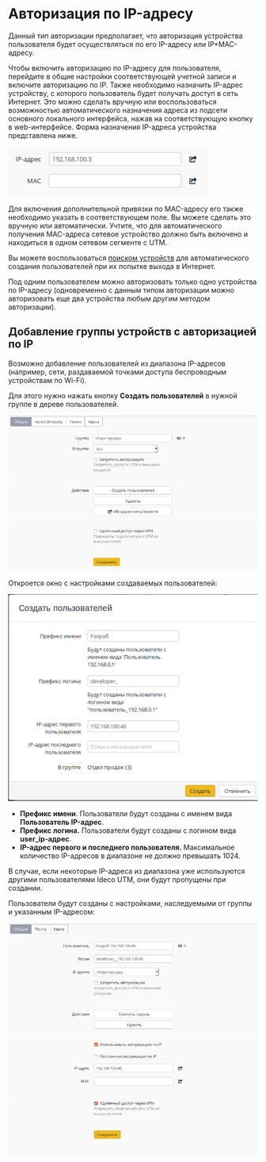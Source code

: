 # Авторизация по IP-адресу

Данный тип авторизации предполагает, что авторизация устройства пользователя будет осуществляться по его IP-адресу или IP+MAC-адресу.

Чтобы включить авторизацию по IP-адресу для пользователя, перейдите в общие настройки соответствующей учетной записи и включите авторизацию по IP. Также необходимо назначить IP-адрес устройству, с которого пользователь будет получать доступ в сеть Интернет. Это можно сделать вручную или воспользоваться возможностью автоматического назначения адреса из подсети основного локального интерфейса, нажав на соответствующую кнопку в web-интерфейсе. Форма назначения IP-адреса устройства представлена ниже.

![](../.gitbook/assets/11436157.png)

Для включения дополнительной привязки по MAC-адресу его также необходимо указать в соответствующем поле. Вы можете сделать это вручную или автоматически. Учтите, что для автоматического получения MAC-адреса сетевое устройство должно быть включено и находиться в одном сетевом сегменте с UTM.

Вы можете воспользоваться [поиском устройств](../servisy/obnaruzhenie_ustroistv.md) для автоматического создания пользователей при их попытке выхода в Интернет.

Под одним пользователем можно авторизовать только одно устройства по IP-адресу \(одновременно с данным типом авторизации можно авторизовать еще два устройства любым другим методом авторизации\).

## Добавление группы устройств с авторизацией по IP

Возможно добавление пользователей из диапазона IP-адресов \(например, сети, раздаваемой точками доступа беспроводным устройствам по Wi-Fi\).

Для этого нужно нажать кнопку **Создать пользователей** в нужной группе в дереве пользователей.

![](../.gitbook/assets/11436159.png)

Откроется окно с настройками создаваемых пользователей:

![](../.gitbook/assets/11436161.png)

* **Префикс имени**. Пользователи будут созданы с именем вида **Пользователь IP-адрес**.
* **Префикс логина.** Пользователи будут созданы с логином вида **user\_ip-адрес**.
* **IP-адрес первого и последнего пользователя.** Максимальное количество IP-адресов в диапазоне не должно превышать 1024.

В случае, если некоторые IP-адреса из диапазона уже используются другими пользователями Ideco UTM, они будут пропущены при создании.

Пользователи будут созданы с настройками, наследуемыми от группы и указанным IP-адресом:

![](../.gitbook/assets/11436163.png)

